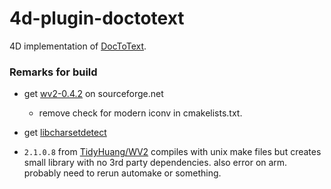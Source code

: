 # 4d-plugin-doctotext
4D implementation of [DocToText](http://silvercoders.com/en/products/doctotext/).

### Remarks for build

* get [wv2-0.4.2](https://sourceforge.net/projects/wvware/files/wv2/) on sourceforge.net
  * remove check for modern iconv in cmakelists.txt.

* get [libcharsetdetect](https://github.com/batterseapower/libcharsetdetect)

* `2.1.0.8` from [TidyHuang/WV2](https://github.com/TidyHuang/WV2) compiles with unix make files but creates small library with no 3rd party dependencies. also error on arm. probably need to rerun automake or something.
